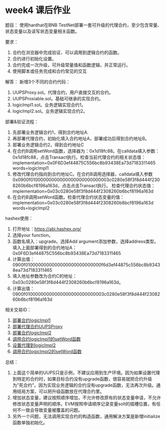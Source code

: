 # week4 课后作业
题目：
使用hardhat在BNB TestNet部署一套可升级的代理合约，至少包含常量、状态变量以及读写状态变量相关函数。

要求：
1. 合约在浏览器中完成验证、可以调用到逻辑合约的函数。
2. 合约进行初始化设置。
3. 合约完成一次升级，可升级常量值和函数逻辑，并正常运行。
4. 使用脚本或任务完成和合约常见的交互

解答：
新增3个不同的合约代码：
1. UUPSProxy.sol。代理合约，用户直接交互的合约。
2. UUPSProxiable.sol。基础可继承的实现合约。
3. logicImpl1.sol。业务逻辑实现合约1。
3. logicImpl2.sol。业务逻辑实现合约2。

部署&验证流程：
1. 先部署业务逻辑合约1，得到合约地址A.
2. 再部署代理合约，初始化填入合约地址A，部署成功后得到合约地址B。
3. 部署业务逻辑合约2，得到合约地址C
4. 在合约B调用setWord函数，选择器为：0x1d18fc88。在calldata填入参数：0x1d18fc88，点击Transact执行。检查当前代理合约的相关状态值：
implementation=0x0F6D3ef44875C556bc8b93438Ea73d7183311465
words=logicImpl1
5. 修改代理合约指向到合约地址C。在合约B调用选择器，calldata填入参数0x0900f01000000000000000000000000003c0280e58f3f8d444f2308260b6bcf8196a163d，点击点击Transact执行。
检查代理合约状态值：
implementation=0x03c0280e58f3f8d444f2308260b6bcf8196a163d
6. 在合约B调用setWord函数。检查代理合约状态变量的值：
implementation=0x03c0280e58f3f8d444f2308260b6bcf8196a163d
words=logicImpl2

hashex使用：
1. 打开地址：https://abi.hashex.org/
2. 选择your function。
3. 函数名填入：upgrade。选择Add argument添加参数，选择address类型。
填入上面部署得到的合约地址A：0x0F6D3ef44875C556bc8b93438Ea73d7183311465
4. 计算出值：0900f0100000000000000000000000000f6d3ef44875c556bc8b93438ea73d7183311465
5. 填入地址参数改为合约C的地址：0x03c0280e58f3f8d444f2308260b6bcf8196a163d。
6. 计算出值：0900f01000000000000000000000000003c0280e58f3f8d444f2308260b6bcf8196a163d


相关交易ID：
1. [部署合约logicImpl1](https://testnet.bscscan.com/tx/0xfa85599b6ad62c7a3a642bcbe95ed2088e2d9919b72a1da5b970f3defcb67657)
2. [部署代理合约UUPSProxy](https://testnet.bscscan.com/tx/0xade4d165f8165ef14ccdb7b6b851f04797603dfe7e466b4d69d928a192bd414b)
3. [部署合约logicImpl2](https://testnet.bscscan.com/tx/0x4ea5a6279a3af8441a02524c9e94e99dddc9f18b8c707ab46ea43a2bb86d1912)
4. [调用合约logicImpl1的setWord函数](https://testnet.bscscan.com/tx/0xfe9bfecb719d2f8cbd34a886664c9e5bc83b9f638e6e81570f1a4a20f8aae18c)
5. [设置代理到logicImpl2](https://testnet.bscscan.com/tx/0x858db353688a369874167628d0f28bf090093a74bf7061620bfcefd1ecc396b4)
6. [调用合约logicImpl2的setWord函数](https://testnet.bscscan.com/tx/0x59cb1b299081881ad4bc8caae3fd625af91a4e025b5b3cce0fdd80d8b5902542)

总结：
1. 上面这个简单的UUPS只是示例，不建议应用到生产环境。因为如果设置代理到特定的合约时，如果目标合约没有upgrade函数，很容易就把合约升级为"死合约"。因为实现业务逻辑的合约没有upgrade函数，无法再次升级。通用结局方案，可以把升级函数放在代理合约里。
2. 增加状态变量，建议按照顺序增加，不允许修改原有的状态变量申请，不允许修改状态变量声明的顺序。EVM按照申请顺序记录变量solt的插槽位置，有任何不一致会导致变量被覆盖的问题。
3. 另外一个问题，无法调用实现合约的构造函数，通用解决方案是新增initialize函数单独初始化。
